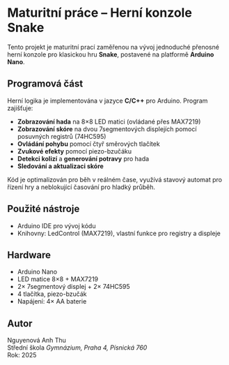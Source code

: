 # Maturitní práce – Herní konzole Snake

Tento projekt je maturitní prací zaměřenou na vývoj jednoduché přenosné herní konzole pro klasickou hru **Snake**, postavené na platformě **Arduino Nano**.

## Programová část

Herní logika je implementována v jazyce **C/C++** pro Arduino. Program zajišťuje:

- **Zobrazování hada** na 8×8 LED matici (ovládané přes MAX7219)
- **Zobrazování skóre** na dvou 7segmentových displejích pomocí posuvných registrů (74HC595)
- **Ovládání pohybu** pomocí čtyř směrových tlačítek
- **Zvukové efekty** pomocí piezo-bzučáku
- **Detekci kolizí** a **generování potravy** pro hada
- **Sledování a aktualizaci skóre**

Kód je optimalizován pro běh v reálném čase, využívá stavový automat pro řízení hry a neblokující časování pro hladký průběh.

## Použité nástroje

- Arduino IDE pro vývoj kódu
- Knihovny: LedControl (MAX7219), vlastní funkce pro registry a displeje

## Hardware

- Arduino Nano  
- LED matice 8×8 + MAX7219  
- 2× 7segmentový displej + 2× 74HC595  
- 4 tlačítka, piezo-bzučák  
- Napájení: 4× AA baterie  

## Autor

Nguyenová Anh Thu  
Střední škola _Gymnázium, Praha 4, Písnická 760_  
Rok: 2025
